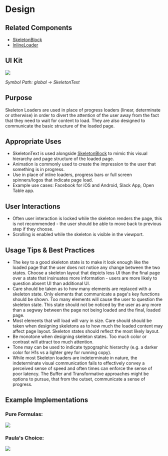 # Design

## Related Components

- [SkeletonBlock](#!/SkeletonBlock)
- [InlineLoader](#!/InlineLoader)

## UI Kit

![](../../assets/images/components/skeleton-text/skeletontext-uikit.png)

*Symbol Path: global -> SkeletonText*

## Purpose

Skeleton Loaders are used in place of progress loaders (linear, determinate or otherwise) in order to divert the attention of the user away from the fact that they need to wait for content to load. They are also designed to communicate the basic structure of the loaded page.

## Appropriate Uses

- SkeletonText is used alongside [SkeletonBlock](#!/SkeletonBlock) to mimic this visual hierarchy and page structure of the loaded page.
- Animation is commonly used to create the impression to the user that something is in progress.
- Use in place of inline loaders, progress bars or full screen spinners/logos that indicate page load.
- Example use cases: Facebook for iOS and Android, Slack App, Open Table app.

## User Interactions

- Often user interaction is locked while the skeleton renders the page, this is not recommended - the user should be able to move back to previous step if they choose.
- Scrolling is enabled while the skeleton is visible in the viewport.

## Usage Tips & Best Practices

- The key to a good skeleton state is to make it look enough like the loaded page that the user does not notice any change between the two states. Choose a skeleton layout that depicts less UI than the final page over a state that insinuates more information - users are more likely to question absent UI than additional UI.
- Care should be taken as to how many elements are replaced with a skeleton state. Only elements that communicate a page's key functions should be shown. Too many elements will cause the user to question the skeleton state. This state should not be noticed by the user as any more than a segway between the page not being loaded and the final, loaded page.
- Most elements that will load will vary in size. Care should should be taken when designing skeletons as to how much the loaded content may affect page layout. Skeleton states should reflect the most likely layout.
- Be monotone when designing skeleton states. Too much color or contrast will attract too much attention.
- Tone may can be used to indicate typographic hierarchy (e.g. a darker color for H1s vs a lighter grey for running copy).
- While most Skeleton loaders are indeterminate in nature, the indeterminate visual communication fails to effectively convey a perceived sense of speed and often times can enforce the sense of poor latency. The Buffer and Transformative approaches might be options to pursue, that from the outset, communicate a sense of progress.

## Example Implementations

### Pure Formulas:

![](../../assets/images/components/skeleton-text/skeletontext-pureformulas.png)

### Paula's Choice:

![](../../assets/images/components/skeleton-text/skeletontext-paulas.png)
